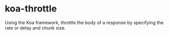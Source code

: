 # koa-throttle
Using the Koa framework, throttle the body of a response by specifying the rate or delay and chunk size. 

